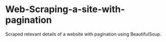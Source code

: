 # Web-Scraping-a-site-with-pagination

Scraped relevant details of a website with pagination using BeautifulSoup.

